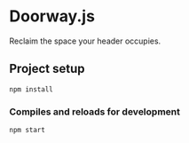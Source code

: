 # Doorway.js
Reclaim the space your header occupies.

## Project setup
```
npm install
```

### Compiles and reloads for development
```
npm start
```

